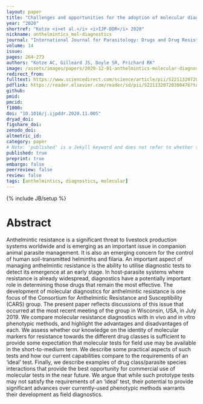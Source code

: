 ```yaml
---
layout: paper
title: "Challenges and opportunities for the adoption of molecular diagnostics for anthelmintic resistance"
year: "2020"
shortref: "Kotze <i>et al.</i> <i>IJP-DDR</i> 2020"
nickname: anthelmintics_mol-diagnostics
journal: "International Journal for Parasitology: Drugs and Drug Resistance"
volume: 14
issue:
pages: 264-273
authors: "Kotze AC, Gilleard JS, Doyle SR, Prichard RK"
image: /assets/images/papers/2020-12-01-anthelmintics-molecular-diagnostics.jpg
redirect_from: 
fulltext: https://www.sciencedirect.com/science/article/pii/S2211320720300476?via%3Dihub 
pdflink: https://reader.elsevier.com/reader/sd/pii/S2211320720300476?token=8A2E86DB685CE8C86B8987F7ECBF8A69D9AE3ACDD1C26D0B7CAE06140AEF29951B2E05E2D31CE7DB3F6652206BE6CE55&originRegion=eu-west-1&originCreation=20211017154925
github: 
pmid: 
pmcid: 
f1000: 
doi: "10.1016/j.ijpddr.2020.11.005"
dryad_doi:
figshare_doi: 
zenodo_doi: 
altmetric_id: 
category: paper
# Note: 'published' is a Jekyll keyword and does not refer to whether the paper is published, but rather to whether this Markdown should be part of the rendered site.
published: true
preprint: true
embargo: false	
peerreview: false
review: false
tags: [anthelmintics, diagnostics, molecular]
---
```

{% include JB/setup %}

# Abstract 

Anthelmintic resistance is a significant threat to livestock production systems worldwide and is emerging as an important issue in companion animal parasite management. It is also an emerging concern for the control of human soil-transmitted helminths and filaria. An important aspect of managing anthelmintic resistance is the ability to utilise diagnostic tests to detect its emergence at an early stage. In host-parasite systems where resistance is already widespread, diagnostics have a potentially important role in determining those drugs that remain the most effective. The development of molecular diagnostics for anthelmintic resistance is one focus of the Consortium for Anthelmintic Resistance and Susceptibility (CARS) group. The present paper reflects discussions of this issue that occurred at the most recent meeting of the group in Wisconsin, USA, in July 2019. We compare molecular resistance diagnostics with in vivo and in vitro phenotypic methods, and highlight the advantages and disadvantages of each. We assess whether our knowledge on the identity of molecular markers for resistance towards the different drug classes is sufficient to provide some expectation that molecular tests for field use may be available in the short-to-medium term. We describe some practical aspects of such tests and how our current capabilities compare to the requirements of an ‘ideal’ test. Finally, we describe examples of drug class/parasite species interactions that provide the best opportunity for commercial use of molecular tests in the near future. We argue that while such prototype tests may not satisfy the requirements of an ‘ideal’ test, their potential to provide significant advances over currently-used phenotypic methods warrants their development as field diagnostics.
